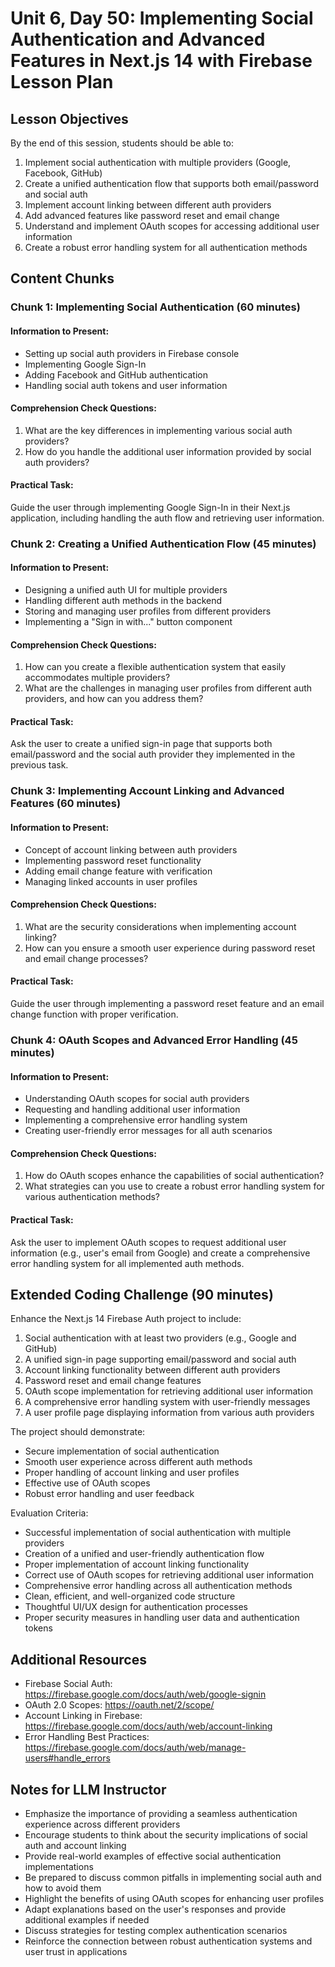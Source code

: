 # Unit 6, Day 50: Implementing Social Authentication and Advanced Features in Next.js 14 with Firebase Lesson Plan

## Lesson Objectives
By the end of this session, students should be able to:
1. Implement social authentication with multiple providers (Google, Facebook, GitHub)
2. Create a unified authentication flow that supports both email/password and social auth
3. Implement account linking between different auth providers
4. Add advanced features like password reset and email change
5. Understand and implement OAuth scopes for accessing additional user information
6. Create a robust error handling system for all authentication methods

## Content Chunks

### Chunk 1: Implementing Social Authentication (60 minutes)

#### Information to Present:
- Setting up social auth providers in Firebase console
- Implementing Google Sign-In
- Adding Facebook and GitHub authentication
- Handling social auth tokens and user information

#### Comprehension Check Questions:
1. What are the key differences in implementing various social auth providers?
2. How do you handle the additional user information provided by social auth providers?

#### Practical Task:
Guide the user through implementing Google Sign-In in their Next.js application, including handling the auth flow and retrieving user information.

### Chunk 2: Creating a Unified Authentication Flow (45 minutes)

#### Information to Present:
- Designing a unified auth UI for multiple providers
- Handling different auth methods in the backend
- Storing and managing user profiles from different providers
- Implementing a "Sign in with..." button component

#### Comprehension Check Questions:
1. How can you create a flexible authentication system that easily accommodates multiple providers?
2. What are the challenges in managing user profiles from different auth providers, and how can you address them?

#### Practical Task:
Ask the user to create a unified sign-in page that supports both email/password and the social auth provider they implemented in the previous task.

### Chunk 3: Implementing Account Linking and Advanced Features (60 minutes)

#### Information to Present:
- Concept of account linking between auth providers
- Implementing password reset functionality
- Adding email change feature with verification
- Managing linked accounts in user profiles

#### Comprehension Check Questions:
1. What are the security considerations when implementing account linking?
2. How can you ensure a smooth user experience during password reset and email change processes?

#### Practical Task:
Guide the user through implementing a password reset feature and an email change function with proper verification.

### Chunk 4: OAuth Scopes and Advanced Error Handling (45 minutes)

#### Information to Present:
- Understanding OAuth scopes for social auth providers
- Requesting and handling additional user information
- Implementing a comprehensive error handling system
- Creating user-friendly error messages for all auth scenarios

#### Comprehension Check Questions:
1. How do OAuth scopes enhance the capabilities of social authentication?
2. What strategies can you use to create a robust error handling system for various authentication methods?

#### Practical Task:
Ask the user to implement OAuth scopes to request additional user information (e.g., user's email from Google) and create a comprehensive error handling system for all implemented auth methods.

## Extended Coding Challenge (90 minutes)

Enhance the Next.js 14 Firebase Auth project to include:

1. Social authentication with at least two providers (e.g., Google and GitHub)
2. A unified sign-in page supporting email/password and social auth
3. Account linking functionality between different auth providers
4. Password reset and email change features
5. OAuth scope implementation for retrieving additional user information
6. A comprehensive error handling system with user-friendly messages
7. A user profile page displaying information from various auth providers

The project should demonstrate:
- Secure implementation of social authentication
- Smooth user experience across different auth methods
- Proper handling of account linking and user profiles
- Effective use of OAuth scopes
- Robust error handling and user feedback

Evaluation Criteria:
- Successful implementation of social authentication with multiple providers
- Creation of a unified and user-friendly authentication flow
- Proper implementation of account linking functionality
- Correct use of OAuth scopes for retrieving additional user information
- Comprehensive error handling across all authentication methods
- Clean, efficient, and well-organized code structure
- Thoughtful UI/UX design for authentication processes
- Proper security measures in handling user data and authentication tokens

## Additional Resources
- Firebase Social Auth: https://firebase.google.com/docs/auth/web/google-signin
- OAuth 2.0 Scopes: https://oauth.net/2/scope/
- Account Linking in Firebase: https://firebase.google.com/docs/auth/web/account-linking
- Error Handling Best Practices: https://firebase.google.com/docs/auth/web/manage-users#handle_errors

## Notes for LLM Instructor
- Emphasize the importance of providing a seamless authentication experience across different providers
- Encourage students to think about the security implications of social auth and account linking
- Provide real-world examples of effective social authentication implementations
- Be prepared to discuss common pitfalls in implementing social auth and how to avoid them
- Highlight the benefits of using OAuth scopes for enhancing user profiles
- Adapt explanations based on the user's responses and provide additional examples if needed
- Discuss strategies for testing complex authentication scenarios
- Reinforce the connection between robust authentication systems and user trust in applications
